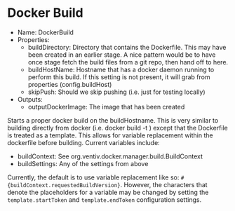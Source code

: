 # Docker Build

- Name: DockerBuild
- Properties:
    - buildDirectory: Directory that contains the Dockerfile.  This may have been created in an earlier stage.  A nice pattern would be to have once stage fetch the build files from a git repo, then hand off to here.
    - buildHostName: Hostname that has a docker daemon running to perform this build.  If this setting is not present, it will grab from properties (config.buildHost)
    - skipPush: Should we skip pushing (i.e. just for testing locally)
- Outputs:
    - outputDockerImage: The image that has been created

Starts a proper docker build on the buildHostname.  This is very similar to building directly from docker (i.e. docker build -t <imageName> <buildDirectory>)
except that the Dockerfile is treated as a template.  This allows for variable replacement within the dockerfile before building.
Current variables include:

- buildContext: See org.ventiv.docker.manager.build.BuildContext
- buildSettings: Any of the settings from above

Currently, the default is to use variable replacement like so: `#{buildContext.requestedBuildVersion}`.  However, the characters
that denote the placeholders for a variable may be changed by setting the `template.startToken` and `template.endToken` configuration
settings.